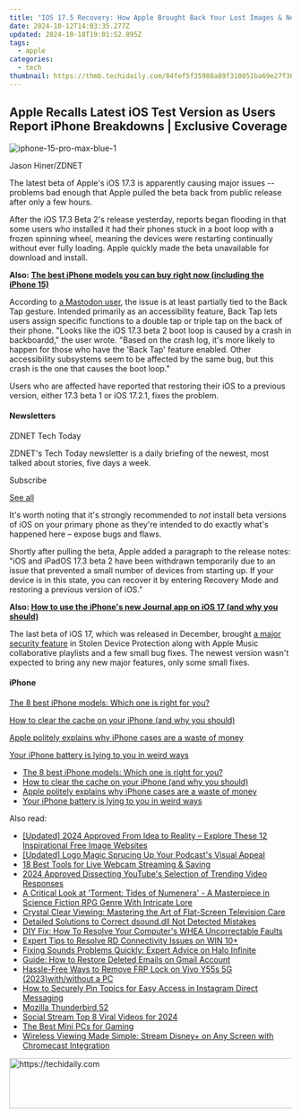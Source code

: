 ```yaml
---
title: "IOS 17.5 Recovery: How Apple Brought Back Your Lost Images & Next Steps | TechRadar"
date: 2024-10-12T14:03:35.277Z
updated: 2024-10-18T19:01:52.895Z
tags:
  - apple
categories:
  - tech
thumbnail: https://thmb.techidaily.com/84fef5f35988a89f310851ba69e27f36f222e4900085b075caa3fb4e05a962a8.jpg
---
```


## Apple Recalls Latest iOS Test Version as Users Report iPhone Breakdowns | Exclusive Coverage

![iphone-15-pro-max-blue-1](https://www.zdnet.com/a/img/resize/2537a38eb2f244db12e447765662e0a317725272/2023/09/13/7b60edc9-69bb-4a13-b888-3fbe78d551b6/iphone-15-pro-max-blue-1.jpg?auto=webp&width=1280)

Jason Hiner/ZDNET

The latest beta of Apple's iOS 17.3 is apparently causing major issues -- problems bad enough that Apple pulled the beta back from public release after only a few hours.

After the iOS 17.3 Beta 2's release yesterday, reports began flooding in that some users who installed it had their phones stuck in a boot loop with a frozen spinning wheel, meaning the devices were restarting continually without ever fully loading. Apple quickly made the beta unavailable for download and install.

**Also: [The best iPhone models you can buy right now (including the iPhone 15)](https://www.zdnet.com/article/best-iphone/)**

According to [a Mastodon user](https://mastodon.social/@%5Finside/111693804775894724), the issue is at least partially tied to the Back Tap gesture. Intended primarily as an accessibility feature, Back Tap lets users assign specific functions to a double tap or triple tap on the back of their phone. "Looks like the iOS 17.3 beta 2 boot loop is caused by a crash in backboardd," the user wrote. "Based on the crash log, it's more likely to happen for those who have the 'Back Tap' feature enabled. Other accessibility subsystems seem to be affected by the same bug, but this crash is the one that causes the boot loop."

Users who are affected have reported that restoring their iOS to a previous version, either 17.3 beta 1 or iOS 17.2.1, fixes the problem.

#### Newsletters

ZDNET Tech Today

ZDNET's Tech Today newsletter is a daily briefing of the newest, most talked about stories, five days a week.

 Subscribe

[See all](https://www.zdnet.com/newsletters/)

It's worth noting that it's strongly recommended to _not_ install beta versions of iOS on your primary phone as they're intended to do exactly what's happened here – expose bugs and flaws. 

Shortly after pulling the beta, Apple added a paragraph to the release notes: "iOS and iPadOS 17.3 beta 2 have been withdrawn temporarily due to an issue that prevented a small number of devices from starting up. If your device is in this state, you can recover it by entering Recovery Mode and restoring a previous version of iOS."

**Also: [How to use the iPhone's new Journal app on iOS 17 (and why you should)](https://www.zdnet.com/article/how-to-use-the-iphones-new-journal-app-on-ios-17-and-why-you-should/)**

The last beta of iOS 17, which was released in December, brought [a major security feature](https://www.zdnet.com/article/apples-latest-ios-beta-offers-a-major-iphone-security-feature-you-should-enable-asap/) in Stolen Device Protection along with Apple Music collaborative playlists and a few small bug fixes. The newest version wasn't expected to bring any new major features, only some small fixes.

#### iPhone

[The 8 best iPhone models: Which one is right for you?](https://www.zdnet.com/article/best-iphone/ "The 8 best iPhone models: Which one is right for you?")

[How to clear the cache on your iPhone (and why you should)](https://www.zdnet.com/article/how-to-clear-cache-on-iphone-and-why-you-should/ "How to clear the cache on your iPhone (and why you should)")

[Apple politely explains why iPhone cases are a waste of money](https://www.zdnet.com/article/apple-politely-explains-why-iphone-cases-are-a-waste-of-money/ "Apple politely explains why iPhone cases are a waste of money")

[Your iPhone battery is lying to you in weird ways](https://www.zdnet.com/article/your-iphone-battery-is-lying-to-you-in-weird-ways/ "Your iPhone battery is lying to you in weird ways")

* [The 8 best iPhone models: Which one is right for you?](https://www.zdnet.com/article/best-iphone/ "The 8 best iPhone models: Which one is right for you?")
* [How to clear the cache on your iPhone (and why you should)](https://www.zdnet.com/article/how-to-clear-cache-on-iphone-and-why-you-should/ "How to clear the cache on your iPhone (and why you should)")
* [Apple politely explains why iPhone cases are a waste of money](https://www.zdnet.com/article/apple-politely-explains-why-iphone-cases-are-a-waste-of-money/ "Apple politely explains why iPhone cases are a waste of money")
* [Your iPhone battery is lying to you in weird ways](https://www.zdnet.com/article/your-iphone-battery-is-lying-to-you-in-weird-ways/ "Your iPhone battery is lying to you in weird ways")

<ins class="adsbygoogle"
     style="display:block"
     data-ad-format="autorelaxed"
     data-ad-client="ca-pub-7571918770474297"
     data-ad-slot="1223367746"></ins>

<ins class="adsbygoogle"
     style="display:block"
     data-ad-client="ca-pub-7571918770474297"
     data-ad-slot="8358498916"
     data-ad-format="auto"
     data-full-width-responsive="true"></ins>

<span class="atpl-alsoreadstyle">Also read:</span>
<div><ul>
<li><a href="https://article-files.techidaily.com/updated-2024-approved-from-idea-to-reality-explore-these-12-inspirational-free-image-websites/"><u>[Updated] 2024 Approved From Idea to Reality – Explore These 12 Inspirational Free Image Websites</u></a></li>
<li><a href="https://fox-links.techidaily.com/updated-logo-magic-sprucing-up-your-podcasts-visual-appeal/"><u>[Updated] Logo Magic Sprucing Up Your Podcast's Visual Appeal</u></a></li>
<li><a href="https://extra-lessons.techidaily.com/18-best-tools-for-live-webcam-streaming-and-saving/"><u>18 Best Tools for Live Webcam Streaming & Saving</u></a></li>
<li><a href="https://youtube-video-recordings.techidaily.com/2024-approved-dissecting-youtubes-selection-of-trending-video-responses/"><u>2024 Approved Dissecting YouTube's Selection of Trending Video Responses</u></a></li>
<li><a href="https://buynow-help.techidaily.com/a-critical-look-at-torment-tides-of-numenera-a-masterpiece-in-science-fiction-rpg-genre-with-intricate-lore/"><u>A Critical Look at 'Torment: Tides of Numenera' - A Masterpiece in Science Fiction RPG Genre With Intricate Lore</u></a></li>
<li><a href="https://techno-recovery.techidaily.com/crystal-clear-viewing-mastering-the-art-of-flat-screen-television-care/"><u>Crystal Clear Viewing: Mastering the Art of Flat-Screen Television Care</u></a></li>
<li><a href="https://techno-recovery.techidaily.com/detailed-solutions-to-correct-dsounddll-not-detected-mistakes/"><u>Detailed Solutions to Correct dsound.dll Not Detected Mistakes</u></a></li>
<li><a href="https://techno-recovery.techidaily.com/diy-fix-how-to-resolve-your-computers-whea-uncorrectable-faults/"><u>DIY Fix: How To Resolve Your Computer's WHEA Uncorrectable Faults</u></a></li>
<li><a href="https://win11-tips.techidaily.com/expert-tips-to-resolve-rd-connectivity-issues-on-win-10plus/"><u>Expert Tips to Resolve RD Connectivity Issues on WIN 10+</u></a></li>
<li><a href="https://win-able.techidaily.com/fixing-sounds-problems-quickly-expert-advice-on-halo-infinite/"><u>Fixing Sounds Problems Quickly: Expert Advice on Halo Infinite</u></a></li>
<li><a href="https://techno-recovery.techidaily.com/guide-how-to-restore-deleted-emails-on-gmail-account/"><u>Guide: How to Restore Deleted Emails on Gmail Account</u></a></li>
<li><a href="https://bypass-frp.techidaily.com/hassle-free-ways-to-remove-frp-lock-on-vivo-y55s-5g-2023withwithout-a-pc-by-drfone-android/"><u>Hassle-Free Ways to Remove FRP Lock on Vivo Y55s 5G (2023)with/without a PC</u></a></li>
<li><a href="https://techno-recovery.techidaily.com/how-to-securely-pin-topics-for-easy-access-in-instagram-direct-messaging/"><u>How to Securely Pin Topics for Easy Access in Instagram Direct Messaging</u></a></li>
<li><a href="https://techno-recovery.techidaily.com/mozilla-thunderbird-52/"><u>Mozilla Thunderbird 52</u></a></li>
<li><a href="https://facebook-videos.techidaily.com/social-stream-top-8-viral-videos-for-2024/"><u>Social Stream Top 8 Viral Videos for 2024</u></a></li>
<li><a href="https://techno-recovery.techidaily.com/the-best-mini-pcs-for-gaming/"><u>The Best Mini PCs for Gaming</u></a></li>
<li><a href="https://techno-recovery.techidaily.com/wireless-viewing-made-simple-stream-disneyplus-on-any-screen-with-chromecast-integration/"><u>Wireless Viewing Made Simple: Stream Disney+ on Any Screen with Chromecast Integration</u></a></li>
</ul></div>

<!-- affiliate ads begin -->
<a href="https://appsumo.8odi.net/c/5597632/1062450/7443" target="_top" id="1062450">
  <img src="//a.impactradius-go.com/display-ad/7443-1062450" border="0" alt="https://techidaily.com" width="600" height="90"/>
</a>
<img height="0" width="0" src="https://appsumo.8odi.net/i/5597632/1062450/7443" style="position:absolute;visibility:hidden;" border="0" />
<!-- affiliate ads end -->

